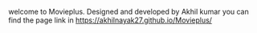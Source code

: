 welcome to Movieplus. Designed and developed by Akhil kumar you can find the page link in https://akhilnayak27.github.io/Movieplus/
